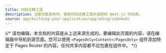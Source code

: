 ```yaml
---
title: 代码迁移工具
description: 当新功能发布时，使用代码迁移工具升级您的 Next.js 代码库。
source: app/building-your-application/upgrading/codemods
---
```


{/* 请勿编辑。本文档的内容是从上述来源生成的。要编辑此页面的内容，请在编辑器中导航到源页面。您可以使用 `<PagesOnly>Content</PagesOnly>` 组件添加特定于 Pages Router 的内容。任何共享内容都不应包裹在组件中。 */}